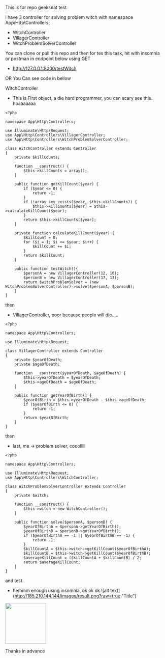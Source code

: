 This is for repo geekseat test

i have 3 controller for solving problem witch with namespace App\Http\Controllers;
- WitchController
- VillagerController
- WitchProblemSolverController



You can clone or pull this repo and then for tes this task, hit with insomnia or postman in endpoint below using GET
- http://127.0.0.1:8000/testWitch

OR You Can see code in bellow

WitchController
- This is First object, a die hard programmer, you can scary see this.. hoaaaaaaa
```
<?php

namespace App\Http\Controllers;

use Illuminate\Http\Request;
use App\Http\Controllers\VillagerController;
use App\Http\Controllers\WitchProblemSolverController;

class WitchController extends Controller
{
    private $killCounts;

    function __construct() {
        $this->killCounts = array();
    }

    public function getKillCount($year) {
        if ($year <= 0) {
            return -1;
        }
        if (!array_key_exists($year, $this->killCounts)) {
            $this->killCounts[$year] = $this->calculateKillCount($year);
        }
        return $this->killCounts[$year];
    }

    private function calculateKillCount($year) {
        $killCount = 0;
        for ($i = 1; $i <= $year; $i++) {
            $killCount += $i;
        }
        return $killCount;
    }

    public function testWitch(){
        $personA = new VillagerController(12, 10); 
        $personB = new VillagerController(17, 13);
        return $witchProblemSolver = (new WitchProblemSolverController)->solve($personA, $personB);
    }
}

```

then
- VillagerController, poor because people will die.....
```
<?php

namespace App\Http\Controllers;

use Illuminate\Http\Request;

class VillagerController extends Controller
{
    private $yearOfDeath;
    private $ageOfDeath;
  
    function __construct($yearOfDeath, $ageOfDeath) {
        $this->yearOfDeath = $yearOfDeath;
        $this->ageOfDeath = $ageOfDeath;
    }
  
    public function getYearOfBirth() {
        $yearOfBirth = $this->yearOfDeath - $this->ageOfDeath;
        if ($yearOfBirth <= 0) {
            return -1;
        }
        return $yearOfBirth;
    }
}

```

then 
- last, me -> problem solver, cooolllll
```
<?php

namespace App\Http\Controllers;

use Illuminate\Http\Request;
use App\Http\Controllers\WitchController;

class WitchProblemSolverController extends Controller
{
    private $witch;

    function __construct() {
        $this->witch = new WitchController();
    }

    public function solve($personA, $personB) {
        $yearOfBirthA = $personA->getYearOfBirth();
        $yearOfBirthB = $personB->getYearOfBirth();
        if ($yearOfBirthA == -1 || $yearOfBirthB == -1) {
            return -1;
        }
        $killCountA = $this->witch->getKillCount($yearOfBirthA);
        $killCountB = $this->witch->getKillCount($yearOfBirthB);
        $averageKillCount = ($killCountA + $killCountB) / 2;
        return $averageKillCount;
    }
}

```

and test.. 
 - hemmm enough using insomnia, ok ok ok
![alt text] (http://185.210.144.144/images/result.png?raw=true "Title")
<img src="http://185.210.144.144/images/result.png" width="128"/>

Thanks in advance
